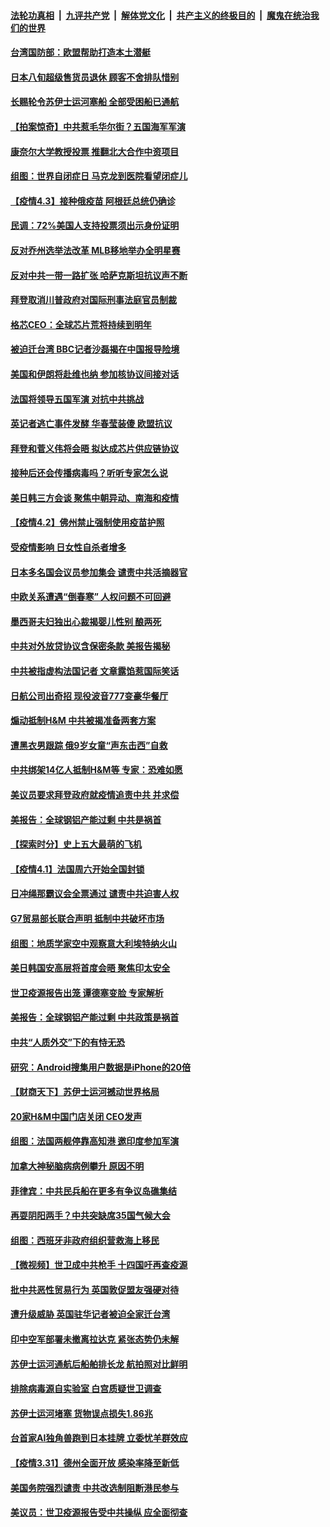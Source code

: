 ####  [法轮功真相](../../../../basic/blob/master/README.md?t=04040331) &nbsp;|&nbsp; [九评共产党](../../../../9ping.md/blob/master/README.md?t=04040331) &nbsp;|&nbsp; [解体党文化](../../../../jtdwh.md/blob/master/README.md?t=04040331)  &nbsp;|&nbsp; [共产主义的终极目的](../../../../gczydzjmd.md/blob/master/README.md?t=04040331) &nbsp;|&nbsp; [魔鬼在统治我们的世界](../../../../mgztzwmdsj.md/blob/master/README.md?t=04040331) 

#### [台湾国防部：欧盟帮助打造本土潜艇](../pages/nsc418/n12856375.md?t=04040331) 

#### [日本八旬超级售货员退休 顾客不舍排队惜别](../pages/nsc418/n12856009.md?t=04040331) 

#### [长赐轮令苏伊士运河塞船 全部受困船已通航](../pages/nsc418/n12856309.md?t=04040331) 

#### [【拍案惊奇】中共惹毛华尔街？五国海军军演](../pages/nsc418/n12855501.md?t=04040331) 

#### [康奈尔大学教授投票 推翻北大合作中资项目](../pages/nsc418/n12856254.md?t=04040331) 

#### [组图：世界自闭症日 马克龙到医院看望闭症儿](../pages/nsc418/n12855960.md?t=04040331) 

#### [【疫情4.3】接种俄疫苗 阿根廷总统仍确诊](../pages/nsc418/n12855986.md?t=04040331) 

#### [民调：72%美国人支持投票须出示身份证明](../pages/nsc418/n12855890.md?t=04040331) 

#### [反对乔州选举法改革 MLB移地举办全明星赛](../pages/nsc418/n12855611.md?t=04040331) 

#### [反对中共一带一路扩张 哈萨克斯坦抗议声不断](../pages/nsc418/n12855419.md?t=04040331) 

#### [拜登取消川普政府对国际刑事法庭官员制裁](../pages/nsc418/n12855373.md?t=04040331) 

#### [格芯CEO：全球芯片荒将持续到明年](../pages/nsc418/n12855162.md?t=04040331) 

#### [被迫迁台湾 BBC记者沙磊揭在中国报导险境](../pages/nsc418/n12854801.md?t=04040331) 

#### [美国和伊朗将赴维也纳 参加核协议间接对话](../pages/nsc418/n12854820.md?t=04040331) 

#### [法国将领导五国军演 对抗中共挑战](../pages/nsc418/n12854651.md?t=04040331) 

#### [英记者逃亡事件发酵 华春莹装傻 欧盟抗议](../pages/nsc418/n12854561.md?t=04040331) 

#### [拜登和菅义伟将会晤 拟达成芯片供应链协议](../pages/nsc418/n12854443.md?t=04040331) 

#### [接种后还会传播病毒吗？听听专家怎么说](../pages/nsc418/n12854135.md?t=04040331) 

#### [美日韩三方会谈 聚焦中朝异动、南海和疫情](../pages/nsc418/n12851558.md?t=04040331) 

#### [【疫情4.2】佛州禁止强制使用疫苗护照](../pages/nsc418/n12853825.md?t=04040331) 

#### [受疫情影响 日女性自杀者增多](../pages/nsc418/n12853742.md?t=04040331) 

#### [日本多名国会议员参加集会 谴责中共活摘器官](../pages/nsc418/n12851618.md?t=04040331) 

#### [中欧关系遭遇“倒春寒” 人权问题不可回避](../pages/nsc418/n12852745.md?t=04040331) 

#### [墨西哥夫妇独出心裁揭婴儿性别 酿两死](../pages/nsc418/n12852308.md?t=04040331) 

#### [中共对外放贷协议含保密条款 美报告揭秘](../pages/nsc418/n12852459.md?t=04040331) 

#### [中共被指虚构法国记者 文章露馅惹国际笑话](../pages/nsc418/n12852317.md?t=04040331) 

#### [日航公司出奇招 现役波音777变豪华餐厅](../pages/nsc418/n12851241.md?t=04040331) 

#### [煽动抵制H&M 中共被揭准备两套方案](../pages/nsc418/n12852191.md?t=04040331) 

#### [遭黑衣男跟踪 俄9岁女童“声东击西”自救](../pages/nsc418/n12850354.md?t=04040331) 

#### [中共绑架14亿人抵制H&M等 专家：恐难如愿](../pages/nsc418/n12849515.md?t=04040331) 

#### [美议员要求拜登政府就疫情追责中共 并求偿](../pages/nsc418/n12851882.md?t=04040331) 

#### [美报告：全球钢铝产能过剩 中共是祸首](../pages/nsc418/n12851788.md?t=04040331) 

#### [【探索时分】史上五大最萌的飞机](../pages/nsc418/n12849666.md?t=04040331) 

#### [【疫情4.1】法国周六开始全国封锁](../pages/nsc418/n12851171.md?t=04040331) 

#### [日冲绳那霸议会全票通过 谴责中共迫害人权](../pages/nsc418/n12845632.md?t=04040331) 

#### [G7贸易部长联合声明 抵制中共破坏市场](../pages/nsc418/n12851555.md?t=04040331) 

#### [组图：地质学家空中观察意大利埃特纳火山](../pages/nsc418/n12851140.md?t=04040331) 

#### [美日韩国安高层将首度会晤 聚焦印太安全](../pages/nsc418/n12850729.md?t=04040331) 

#### [世卫疫源报告出笼 谭德塞变脸 专家解析](../pages/nsc418/n12850621.md?t=04040331) 

#### [美报告：全球钢铝产能过剩 中共政策是祸首](../pages/nsc418/n12850366.md?t=04040331) 

#### [中共“人质外交”下的有恃无恐](../pages/nsc418/n12849304.md?t=04040331) 

#### [研究：Android搜集用户数据是iPhone的20倍](../pages/nsc418/n12850075.md?t=04040331) 

#### [【财商天下】苏伊士运河撼动世界格局](../pages/nsc418/n12849007.md?t=04040331) 

#### [20家H&M中国门店关闭 CEO发声](../pages/nsc418/n12849477.md?t=04040331) 

#### [组图：法国两舰停靠高知港 邀印度参加军演](../pages/nsc418/n12848266.md?t=04040331) 

#### [加拿大神秘脑病病例攀升 原因不明](../pages/nsc418/n12849114.md?t=04040331) 

#### [菲律宾：中共民兵船在更多有争议岛礁集结](../pages/nsc418/n12849107.md?t=04040331) 

#### [再耍阴阳两手？中共突缺席35国气候大会](../pages/nsc418/n12849155.md?t=04040331) 

#### [组图：西班牙非政府组织营救海上移民](../pages/nsc418/n12846117.md?t=04040331) 

#### [【微视频】世卫成中共枪手 十四国吁再查疫源](../pages/nsc418/n12848715.md?t=04040331) 

#### [批中共恶性贸易行为 英国敦促盟友强硬对待](../pages/nsc418/n12848584.md?t=04040331) 

#### [遭升级威胁 英国驻华记者被迫全家迁台湾](../pages/nsc418/n12848878.md?t=04040331) 

#### [印中空军部署未撤离拉达克 紧张态势仍未解](../pages/nsc418/n12848815.md?t=04040331) 

#### [苏伊士运河通航后船舶排长龙 航拍照对比鲜明](../pages/nsc418/n12848315.md?t=04040331) 

#### [排除病毒源自实验室 白宫质疑世卫调查](../pages/nsc418/n12848770.md?t=04040331) 

#### [苏伊士运河堵塞 货物误点损失1.86兆](../pages/nsc418/n12848603.md?t=04040331) 

#### [台首家AI独角兽跑到日本挂牌 立委忧羊群效应](../pages/nsc418/n12848607.md?t=04040331) 

#### [【疫情3.31】德州全面开放  感染率降至新低](../pages/nsc418/n12848091.md?t=04040331) 

#### [美国务院强烈谴责 中共改选制阻断港民参与](../pages/nsc418/n12847950.md?t=04040331) 

#### [美议员：世卫疫源报告受中共操纵 应全面彻查](../pages/nsc418/n12847592.md?t=04040331) 

